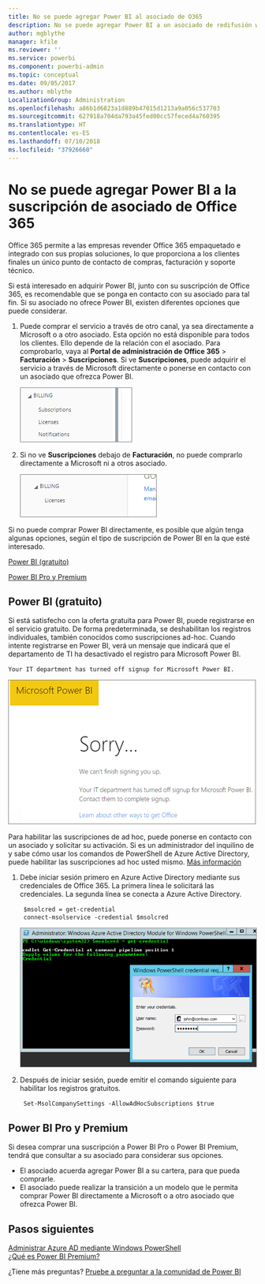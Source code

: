 ```yaml
---
title: No se puede agregar Power BI al asociado de O365
description: No se puede agregar Power BI a un asociado de redifusión web de Office 365. El modelo de redifusión web es un modelo de compra usado por Office 365.
author: mgblythe
manager: kfile
ms.reviewer: ''
ms.service: powerbi
ms.component: powerbi-admin
ms.topic: conceptual
ms.date: 09/05/2017
ms.author: mblythe
LocalizationGroup: Administration
ms.openlocfilehash: a86b1d6823a1d889b47015d1213a9a056c537703
ms.sourcegitcommit: 627918a704da793a45fed00cc57feced4a760395
ms.translationtype: HT
ms.contentlocale: es-ES
ms.lasthandoff: 07/10/2018
ms.locfileid: "37926660"
---
```

# <a name="unable-to-add-power-bi-to-office-365-partner-subscription"></a>No se puede agregar Power BI a la suscripción de asociado de Office 365
Office 365 permite a las empresas revender Office 365 empaquetado e integrado con sus propias soluciones, lo que proporciona a los clientes finales un único punto de contacto de compras, facturación y soporte técnico.

Si está interesado en adquirir Power BI, junto con su suscripción de Office 365, es recomendable que se ponga en contacto con su asociado para tal fin. Si su asociado no ofrece Power BI, existen diferentes opciones que puede considerar.

1. Puede comprar el servicio a través de otro canal, ya sea directamente a Microsoft o a otro asociado. Esta opción no está disponible para todos los clientes. Ello depende de la relación con el asociado. Para comprobarlo, vaya al **Portal de administración de Office 365** > **Facturación** > **Suscripciones**. Si ve **Suscripciones**, puede adquirir el servicio a través de Microsoft directamente o ponerse en contacto con un asociado que ofrezca Power BI.
   
    ![](media/service-admin-syndication-partner/billingsub.png)
2. Si no ve **Suscripciones** debajo de **Facturación**, no puede comprarlo directamente a Microsoft ni a otros asociado. 
   
   ![](media/service-admin-syndication-partner/billing.png)

Si no puede comprar Power BI directamente, es posible que algún tenga algunas opciones, según el tipo de suscripción de Power BI en la que esté interesado.

[Power BI (gratuito)](#power-bi-free)

[Power BI Pro y Premium](#power-bi-pro-and-premium)

## <a name="power-bi-free"></a>Power BI (gratuito)
Si está satisfecho con la oferta gratuita para Power BI, puede registrarse en el servicio gratuito. De forma predeterminada, se deshabilitan los registros individuales, también conocidos como suscripciones ad-hoc. Cuando intente registrarse en Power BI, verá un mensaje que indicará que el departamento de TI ha desactivado el registro para Microsoft Power BI.

    Your IT department has turned off signup for Microsoft Power BI.

![](media/service-admin-syndication-partner/sorry.png)

Para habilitar las suscripciones de ad hoc, puede ponerse en contacto con un asociado y solicitar su activación. Si es un administrador del inquilino de y sabe cómo usar los comandos de PowerShell de Azure Active Directory, puede habilitar las suscripciones ad hoc usted mismo. [Más información](https://technet.microsoft.com/library/jj151815.aspx)

1. Debe iniciar sesión primero en Azure Active Directory mediante sus credenciales de Office 365. La primera línea le solicitará las credenciales. La segunda línea se conecta a Azure Active Directory.
   
        $msolcred = get-credential
        connect-msolservice -credential $msolcred
   
    ![](media/service-admin-syndication-partner/aad-signin.png)
2. Después de iniciar sesión, puede emitir el comando siguiente para habilitar los registros gratuitos.
   
        Set-MsolCompanySettings -AllowAdHocSubscriptions $true

## <a name="power-bi-pro-and-premium"></a>Power BI Pro y Premium
Si desea comprar una suscripción a Power BI Pro o Power BI Premium, tendrá que consultar a su asociado para considerar sus opciones.

* El asociado acuerda agregar Power BI a su cartera, para que pueda comprarle.
* El asociado puede realizar la transición a un modelo que le permita comprar Power BI directamente a Microsoft o a otro asociado que ofrezca Power BI.

## <a name="next-steps"></a>Pasos siguientes
[Administrar Azure AD mediante Windows PowerShell](https://technet.microsoft.com/library/jj151815.aspx)  
[¿Qué es Power BI Premium?](service-premium.md)

¿Tiene más preguntas? [Pruebe a preguntar a la comunidad de Power BI](http://community.powerbi.com/)

